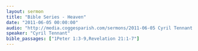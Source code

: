 ```yaml
---
layout: sermon
title: "Bible Series - Heaven"
date: "2011-06-05 00:00:00"
audio: "http://media.coggesparish.com/sermons/2011-06-05 Cyril Tennant.mp3"
speaker: "Cyril Tennant"
bible_passages: ["1Peter 1:3-9,Revelation 21:1-7"]
---
```

